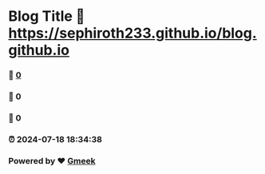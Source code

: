 # Blog Title :link: https://sephiroth233.github.io/blog.github.io 
### :page_facing_up: [0](https://sephiroth233.github.io/blog.github.io/tag.html) 
### :speech_balloon: 0 
### :hibiscus: 0 
### :alarm_clock: 2024-07-18 18:34:38 
### Powered by :heart: [Gmeek](https://github.com/Meekdai/Gmeek)
